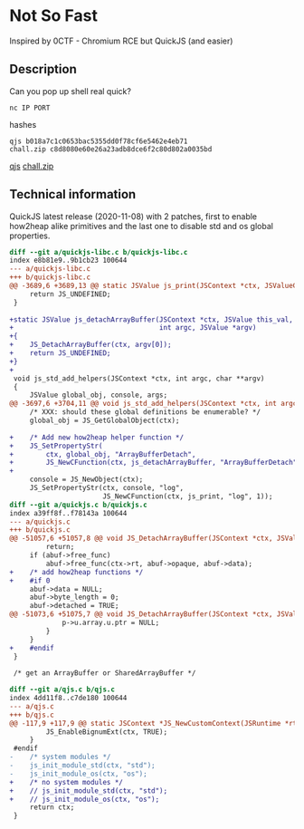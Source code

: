 # Not So Fast
Inspired by 0CTF - Chromium RCE but QuickJS (and easier)

## Description
Can you pop up shell real quick?

```
nc IP PORT
```
hashes
```
qjs b018a7c1c0653bac5355dd0f78cf6e5462e4eb71
chall.zip c8d8080e60e26a23adb8dce6f2c80d802a0035bd
```
[qjs](peserta/qjs)
[chall.zip](peserta/chall.zip)

## Technical information
QuickJS latest release (2020-11-08) with 2 patches, first to enable how2heap alike primitives and the last one to disable std and os global properties.

```patch
diff --git a/quickjs-libc.c b/quickjs-libc.c
index e8b81e9..9b1cb23 100644
--- a/quickjs-libc.c
+++ b/quickjs-libc.c
@@ -3689,6 +3689,13 @@ static JSValue js_print(JSContext *ctx, JSValueConst this_val,
     return JS_UNDEFINED;
 }
 
+static JSValue js_detachArrayBuffer(JSContext *ctx, JSValue this_val,
+                                    int argc, JSValue *argv)
+{
+    JS_DetachArrayBuffer(ctx, argv[0]);
+    return JS_UNDEFINED;
+}
+
 void js_std_add_helpers(JSContext *ctx, int argc, char **argv)
 {
     JSValue global_obj, console, args;
@@ -3697,6 +3704,11 @@ void js_std_add_helpers(JSContext *ctx, int argc, char **argv)
     /* XXX: should these global definitions be enumerable? */
     global_obj = JS_GetGlobalObject(ctx);
 
+    /* Add new how2heap helper function */
+    JS_SetPropertyStr(
+        ctx, global_obj, "ArrayBufferDetach",
+        JS_NewCFunction(ctx, js_detachArrayBuffer, "ArrayBufferDetach", 1));
+
     console = JS_NewObject(ctx);
     JS_SetPropertyStr(ctx, console, "log",
                       JS_NewCFunction(ctx, js_print, "log", 1));
diff --git a/quickjs.c b/quickjs.c
index a39ff8f..f78143a 100644
--- a/quickjs.c
+++ b/quickjs.c
@@ -51057,6 +51057,8 @@ void JS_DetachArrayBuffer(JSContext *ctx, JSValueConst obj)
         return;
     if (abuf->free_func)
         abuf->free_func(ctx->rt, abuf->opaque, abuf->data);
+    /* add how2heap functions */
+    #if 0
     abuf->data = NULL;
     abuf->byte_length = 0;
     abuf->detached = TRUE;
@@ -51073,6 +51075,7 @@ void JS_DetachArrayBuffer(JSContext *ctx, JSValueConst obj)
             p->u.array.u.ptr = NULL;
         }
     }
+    #endif
 }
 
 /* get an ArrayBuffer or SharedArrayBuffer */
```

```patch
diff --git a/qjs.c b/qjs.c
index 4dd11f8..c7de180 100644
--- a/qjs.c
+++ b/qjs.c
@@ -117,9 +117,9 @@ static JSContext *JS_NewCustomContext(JSRuntime *rt)
         JS_EnableBignumExt(ctx, TRUE);
     }
 #endif
-    /* system modules */
-    js_init_module_std(ctx, "std");
-    js_init_module_os(ctx, "os");
+    /* no system modules */
+    // js_init_module_std(ctx, "std");
+    // js_init_module_os(ctx, "os");
     return ctx;
 }
```
